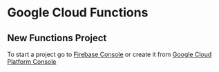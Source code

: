 # Google Cloud Functions
## New Functions Project

To start a project go to [Firebase Console](https://console.firebase.google.com/) or create it from [Google Cloud Platform Console](https://console.cloud.google.com/)